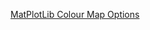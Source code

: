 
[MatPlotLib Colour Map Options](https://matplotlib.org/stable/users/explain/colors/colormaps.html) 
